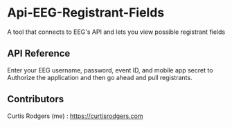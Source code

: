 # Api-EEG-Registrant-Fields


A tool that connects to EEG's API and lets you view possible registrant fields



## API Reference


Enter your EEG username, password, event ID, and mobile app secret to Authorize the application and then go ahead and pull registrants.


## Contributors


Curtis Rodgers (me) : https://curtisrodgers.com
